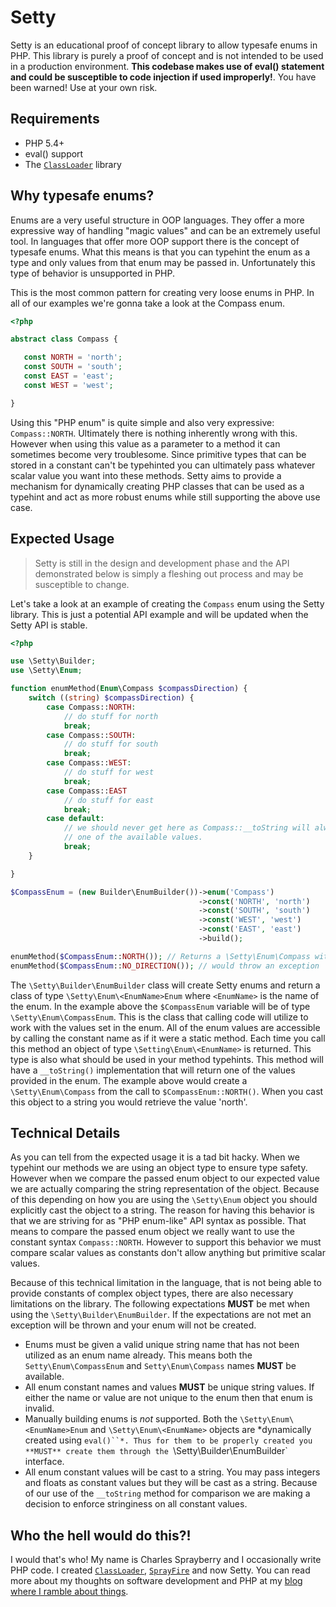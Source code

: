 # Setty

Setty is an educational proof of concept library to allow typesafe enums in PHP. This library is purely a proof of concept and is not intended to be used in a production environment. **This codebase makes use of eval() statement and could be susceptible to code injection if used improperly!**. You have been warned! Use at your own risk.

## Requirements

- PHP 5.4+
- eval() support
- The [`ClassLoader`](http://github.com/cspray/ClassLoader) library

## Why typesafe enums?

Enums are a very useful structure in OOP languages. They offer a more expressive way of handling "magic values" and can be an extremely useful tool. In languages that offer more OOP support there is the concept of typesafe enums. What this means is that you can typehint the enum as a type and only values from that enum may be passed in. Unfortunately this type of behavior is unsupported in PHP.

This is the most common pattern for creating very loose enums in PHP. In all of our examples we're gonna take a look at the Compass enum.

 ```php
<?php

abstract class Compass {

    const NORTH = 'north';
    const SOUTH = 'south';
    const EAST = 'east';
    const WEST = 'west';

}
 ```

Using this "PHP enum" is quite simple and also very expressive: `Compass::NORTH`. Ultimately there is nothing inherently wrong with this. However when using this value as a parameter to a method it can sometimes become very troublesome. Since primitive types that can be stored in a constant can't be typehinted you can ultimately pass whatever scalar value you want into these methods. Setty aims to provide a mechanism for dynamically creating PHP classes that can be used as a typehint and act as more robust enums while still supporting the above use case.

## Expected Usage

> Setty is still in the design and development phase and the API demonstrated below is simply a fleshing out process and may be susceptible to change.

Let's take a look at an example of creating the `Compass` enum using the Setty library. This is just a potential API example and will be updated when the Setty API is stable.

```php
<?php

use \Setty\Builder;
use \Setty\Enum;

function enumMethod(Enum\Compass $compassDirection) {
    switch ((string) $compassDirection) {
        case Compass::NORTH:
            // do stuff for north
            break;
        case Compass::SOUTH:
            // do stuff for south
            break;
        case Compass::WEST:
            // do stuff for west
            break;
        case Compass::EAST
            // do stuff for east
            break;
        case default:
            // we should never get here as Compass::__toString will always return
            // one of the available values.
            break;
    }

}

$CompassEnum = (new Builder\EnumBuilder())->enum('Compass')
                                          ->const('NORTH', 'north')
                                          ->const('SOUTH', 'south')
                                          ->const('WEST', 'west')
                                          ->const('EAST', 'east')
                                          ->build();

enumMethod($CompassEnum::NORTH()); // Returns a \Setty\Enum\Compass with __toString set to 'north'
enumMethod($CompassEnum::NO_DIRECTION()); // would throw an exception
```

The `\Setty\Builder\EnumBuilder` class will create Setty enums and return a class of type `\Setty\Enum\<EnumName>Enum` where `<EnumName>` is the name of the enum. In the example above the `$CompassEnum` variable will be of type `\Setty\Enum\CompassEnum`. This is the class that calling code will utilize to work with the values set in the enum. All of the enum values are accessible by calling the constant name as if it were a static method. Each time you call this method an object of type `\Setting\Enum\<EnumName>` is returned. This type is also what should be used in your method typehints. This method will have a `__toString()` implementation that will return one of the values provided in the enum. The example above would create a `\Setty\Enum\Compass` from the call to `$CompassEnum::NORTH()`. When you cast this object to a string you would retrieve the value 'north'.

## Technical Details

As you can tell from the expected usage it is a tad bit hacky. When we typehint our methods we are using an object type to ensure type safety. However when we compare the passed enum object to our expected value we are actually comparing the string representation of the object. Because of this depending on how you are using the `\Setty\Enum` object you should explicitly cast the object to a string. The reason for having this behavior is that we are striving for as "PHP enum-like" API syntax as possible. That means to compare the passed enum object we really want to use the constant syntax `Compass::NORTH`. However to support this behavior we must compare scalar values as constants don't allow anything but primitive scalar values.

Because of this technical limitation in the language, that is not being able to provide constants of complex object types, there are also necessary limitations on the library. The following expectations **MUST** be met when using the `\Setty\Builder\EnumBuilder`. If the expectations are not met an exception will be thrown and your enum will not be created.

- Enums must be given a valid unique string name that has not been utilized as an enum name already. This means both the `Setty\Enum\CompassEnum` and `Setty\Enum\Compass` names **MUST** be available.
- All enum constant names and values **MUST** be unique string values. If either the name or value are not unique to the enum then that enum is invalid.
- Manually building enums is *not* supported. Both the `\Setty\Enum\<EnumName>Enum` and `\Setty\Enum\<EnumName>` objects are *dynamically created using `eval()``*. Thus for them to be properly created you **MUST** create them through the `\Setty\Builder\EnumBuilder` interface.
- All enum constant values will be cast to a string. You may pass integers and floats as constant values but they will be cast as a string. Because of our use of the `__toString` method for comparison we are making a decision to enforce stringiness on all constant values.

## Who the hell would do this?!

I would that's who! My name is Charles Sprayberry and I occasionally write PHP code. I created [`ClassLoader`](http://github.com/cspray/ClassLoader), [`SprayFire`](http://github.com/cspray/SprayFire) and now Setty. You can read more about my thoughts on software development and PHP at my [blog where I ramble about things](http://cspray.github.io).

